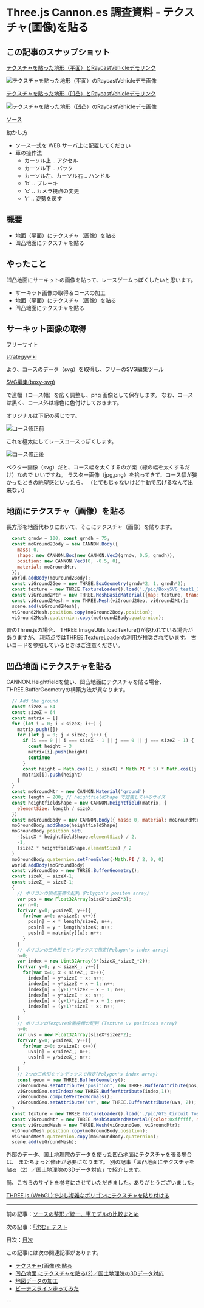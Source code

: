 # Three.js Cannon.es 調査資料 - テクスチャ(画像)を貼る

## この記事のスナップショット

[テクスチャを貼った地形（平面）とRaycastVehicleデモリンク](006/006a.html)

![テクスチャを貼った地形（平面）のRaycastVehicleデモ画像](006/pic/006_ss_flat.jpg)

[テクスチャを貼った地形（凹凸）とRaycastVehicleデモリンク](006/006b.html)

![テクスチャを貼った地形（凹凸）のRaycastVehicleデモ画像](006/pic/006_ss_deko.jpg)

[ソース](006/)

動かし方

- ソース一式を WEB サーバ上に配置してください
- 車の操作法
  - カーソル上 .. アクセル
  - カーソル下 .. バック
  - カーソル左、カーソル右 .. ハンドル
  - 'b' .. ブレーキ
  - 'c' .. カメラ視点の変更
  - 'r' .. 姿勢を戻す

## 概要

- 地面（平面）にテクスチャ（画像）を貼る
- 凹凸地面にテクスチャを貼る

## やったこと

凹凸地面にサーキットの画像を貼って、レースゲームっぽくしたいと思います。

- サーキット画像の取得＆コースの加工
- 地面（平面）にテクスチャ（画像）を貼る
- 凹凸地面にテクスチャを貼る

## サーキット画像の取得

フリーサイト

[strategywiki](https://strategywiki.org/wiki/Gran_Turismo_5/Circuits)

より、コースのデータ（svg）を取得し、フリーのSVG編集ツール

[SVG編集(boxy-svg)](https://boxy-svg.com/)

で道幅（コース幅）を広く調整し、png 画像として保存します。
なお、コースは黒く、コース外は緑色に色付けしておきます。

オリジナルは下記の感じです。

![コース修正前](006/pic/course_org.png)

これを極太にしてレースコースっぽくします。

![コース修正後](006/pic/BoxySVG_test1_3_400x300.png)

ベクター画像（svg）だと、コース幅を太くするのが楽（線の幅を太くするだけ）なので
いいですね。
ラスター画像（jpg,png）を拾ってきて、コース幅が狭かったときの絶望感といったら。
（とてもじゃないけど手動で広げるなんて出来ない）

## 地面にテクスチャ（画像）を貼る

長方形を地面代わりにおいて、そこにテクスチャ（画像）を貼ります。

```js
  const grndw = 100; const grndh = 75;
  const moGround2Body = new CANNON.Body({
    mass: 0,
    shape: new CANNON.Box(new CANNON.Vec3(grndw, 0.5, grndh)),
    position: new CANNON.Vec3(0, -0.5, 0),
    material: moGroundMtr,
  });
  world.addBody(moGround2Body);
  const viGround2Geo = new THREE.BoxGeometry(grndw*2, 1, grndh*2);
  const texture = new THREE.TextureLoader().load('./pic/BoxySVG_test1_3_400x300.png'); 
  const viGround2Mtr = new THREE.MeshBasicMaterial({map: texture, transparent: true, opacity: 0.4});
  const viGround2Mesh = new THREE.Mesh(viGround2Geo, viGround2Mtr);
  scene.add(viGround2Mesh);
  viGround2Mesh.position.copy(moGround2Body.position);
  viGround2Mesh.quaternion.copy(moGround2Body.quaternion);
```

昔のThree.jsの場合、
THREE.ImageUtils.loadTexture()が使われている場合がありますが、
現時点ではTHREE.TextureLoaderの利用が推奨されています。
古いコードを参照しているときはご注意ください。

## 凹凸地面 にテクスチャを貼る

CANNON.Heightfieldを使い、凹凸地面にテクスチャを貼る場合、
THREE.BufferGeometryの構築方法が異なります。

```js
  // Add the ground
  const sizeX = 64
  const sizeZ = 64
  const matrix = []
  for (let i = 0; i < sizeX; i++) {
    matrix.push([])
    for (let j = 0; j < sizeZ; j++) {
      if (i === 0 || i === sizeX - 1 || j === 0 || j === sizeZ - 1) {
        const height = 3
        matrix[i].push(height)
        continue
      }
      const height = Math.cos((i / sizeX) * Math.PI * 5) * Math.cos((j / sizeZ) * Math.PI * 5) * 2 + 2
      matrix[i].push(height)
    }
  }
  const moGroundMtr = new CANNON.Material('ground')
  const length = 200; // heightfieldShape で定義しているサイズ
  const heightfieldShape = new CANNON.Heightfield(matrix, {
    elementSize: length / sizeX,
  })
  const moGroundBody = new CANNON.Body({ mass: 0, material: moGroundMtr })
  moGroundBody.addShape(heightfieldShape)
  moGroundBody.position.set(
    -(sizeX * heightfieldShape.elementSize) / 2,
    -1,
    (sizeZ * heightfieldShape.elementSize) / 2
  )
  moGroundBody.quaternion.setFromEuler(-Math.PI / 2, 0, 0)
  world.addBody(moGroundBody)
  const viGroundGeo = new THREE.BufferGeometry();
  const sizeX_ = sizeX-1;
  const sizeZ_ = sizeZ-1;
  {
    // ポリゴンの頂点座標の配列（Polygon's positon array)
    var pos = new Float32Array(sizeX*sizeZ*3);
    var n=0;
    for(var y=0; y<sizeX; y++){ 
      for(var x=0; x<sizeZ; x++){
        pos[n] = x * length/sizeZ; n++;
        pos[n] = y * length/sizeX; n++;
        pos[n] = matrix[y][x]; n++;
      }
    }
    // ポリゴンの三角形をインデックスで指定(Polugon's index array)
    n=0;
    var index = new Uint32Array(3*(sizeX_*sizeZ_*2));
    for(var y=0; y < sizeX_; y++){ 
      for(var x=0; x < sizeZ_; x++){
        index[n] = y*sizeZ + x; n++;
        index[n] = y*sizeZ + x + 1; n++;
        index[n] = (y+1)*sizeZ + x + 1; n++;
        index[n] = y*sizeZ + x; n++;
        index[n] = (y+1)*sizeZ + x + 1; n++;
        index[n] = (y+1)*sizeZ + x; n++;
      }
    }
    // ポリゴンのTexgure位置座標の配列 (Texture uv positions array)
    n=0;
    var uvs = new Float32Array(sizeX*sizeZ*2);
    for(var y=0; y<sizeX; y++){ 
      for(var x=0; x<sizeZ; x++){
        uvs[n] = x/sizeZ_; n++;
        uvs[n] = y/sizeX_; n++;
      }
    }
    // 2つの三角形をインデックスで指定(Polygon's index array)
    const geom = new THREE.BufferGeometry();
    viGroundGeo.setAttribute("position", new THREE.BufferAttribute(pos, 3));
    viGroundGeo.setIndex(new THREE.BufferAttribute(index,1)); 
    viGroundGeo.computeVertexNormals();
    viGroundGeo.setAttribute("uv", new THREE.BufferAttribute(uvs, 2));
  }
  const texture = new THREE.TextureLoader().load('./pic/GT5_Circuit_Toscana_Fwd_test2w22_2560x1920_2.png'); 
  const viGroundMtr = new THREE.MeshStandardMaterial({color:0xffffff, map: texture, side:THREE.DoubleSide, });
  const viGroundMesh = new THREE.Mesh(viGroundGeo, viGroundMtr);
  viGroundMesh.position.copy(moGroundBody.position);
  viGroundMesh.quaternion.copy(moGroundBody.quaternion);
  scene.add(viGroundMesh);
```

外部のデータ、国土地理院のデータを使った凹凸地面にテクスチャを張る場合は、
またちょっと修正が必要になります。
別の記事「凹凸地面にテクスチャを貼る（2）／国土地理院の3Dデータ対応」で紹介します。

尚、こちらのサイトを参考にさせていただきました。ありがとうございました。

[THREE.js (WebGL)で少し複雑なポリゴンにテクスチャを貼り付ける](https://hidemiu.sakura.ne.jp/wp/2023/04/three-js-webgl%E3%81%A7%E5%B0%91%E3%81%97%E8%A4%87%E9%9B%91%E3%81%AA%E3%83%9D%E3%83%AA%E3%82%B4%E3%83%B3%E3%81%AB%E3%83%86%E3%82%AF%E3%82%B9%E3%83%81%E3%83%A3%E3%82%92%E8%B2%BC%E3%82%8A%E4%BB%98/)

------------------------------------------------------------

前の記事：[ソースの整形／統一、車モデルの比較まとめ](005.md)

次の記事：[「沈む」テスト](008.md)

目次：[目次](000.md)

この記事には次の関連記事があります。

- [テクスチャ(画像)を貼る](006.md)
- [凹凸地面 にテクスチャを貼る(2)／国土地理院の3Dデータ対応](011.md)
- [地図データの加工](023.md)
- [ビーナスライン走ってみた](024.md)

--